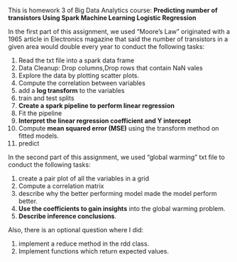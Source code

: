 This is homework 3 of Big Data Analytics course: **Predicting number of transistors Using Spark Machine Learning Logistic Regression**

In the first part of this assignment, we used “Moore’s Law” originated with a 1965 article in Electronics magazine that said the number of transistors in a given area would double every year to conduct the following tasks:

1. Read the txt file into a spark data frame
2. Data Cleanup: Drop columns,Drop rows that contain NaN vales 
3. Explore the data by plotting scatter plots. 
4. Compute the correlation between variables
5. add a **log transform** to the variables
6. train and test splits 
7. **Create a spark pipeline to perform linear regression**
8. Fit the pipeline 
9. **Interpret the linear regression coefficient and Y intercept** 
10. Compute **mean squared error (MSE)** using the transform method on fitted models.
11. predict

In the second part of this assignment, we used “global warming” txt file to conduct the following tasks:
1. create a pair plot of all the variables in a grid
2. Compute a correlation matrix 
3. describe why the better performing model made the model perform better.
4. **Use the coefficients to gain insights** into the global warming problem.
5. **Describe inference conclusions**.

Also, there is an optional question where I did:
1. implement a reduce method in the rdd class. 
2. Implement functions which return expected values.

